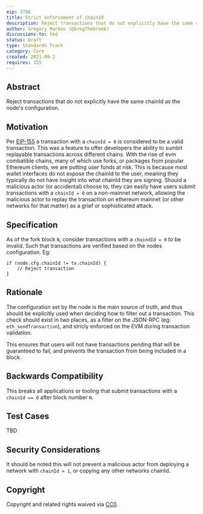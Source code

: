 ```yaml
---
eip: 3788
title: Strict enforcement of chainId
description: Reject transactions that do not explicitly have the same chainId as the node's configuration.
author: Gregory Markou (@GregTheGreek)
discussions-to: tbd
status: Draft
type: Standards Track
category: Core
created: 2021-09-2
requires: 155
---
```


## Abstract

Reject transactions that do not explicitly have the same chainId as the node's configuration.

## Motivation

Per [EIP-155](./eip-155.md) a transaction with a `chainId = 0` is considered to be a valid 
transaction. This was a feature to offer developers the ability to sumbit replayable transactions 
across different chains. With the rise of evm combatible chains, many of which use forks, or packages
from popular Ethereum clients, we are putting user funds at risk. This is because most wallet
interfaces do not expose the chainId to the user, meaning they typically do not have insight
into what chainId they are signing. Should a malicious actor (or accidental) choose to, they
can easily have users submit transactions with a `chainId = 0` on a non-mainnet network, allowing
the malicious actor to replay the transaction on ethereum mainnet (or other networks for that matter)
as a grief or sophisticated attack.

## Specification

As of the fork block `N`, consider transactions with a `chaindId = 0` to be invalid. Such that 
transactions are verified based on the nodes configuration. Eg:
```
if (node.cfg.chainId != tx.chainId) {
    // Reject transaction
}
```

## Rationale

The configuration set by the node is the main source of truth, and thus should be explicitly used
when deciding how to filter out a transaction. This check should exist in two places, as a filter
on the JSON-RPC (eg: `eth_sendTransaction`), and stricly enforced on the EVM during transaction 
validation.

This ensures that users will not have transactions pending that will be guaranteed to fail, and
prevents the transaction from being included in a block.

## Backwards Compatibility
This breaks all applications or tooling that submit transactions with a `chainId == 0` after block number `N`.

## Test Cases
TBD

## Security Considerations
It should be noted this will not prevent a malicious actor from deploying a network with `chainId = 1`, or copying any other networks chainId.

## Copyright
Copyright and related rights waived via [CC0](https://creativecommons.org/publicdomain/zero/1.0/).

